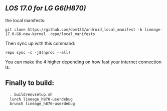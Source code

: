 _LOS 17.0 for LG G6(H870)_
---------------------------

the local manifests:

	git clone https://github.com/dom133/android_local_manifest -b lineage-17.0-G6-new-kernel .repo/local_manifests

Then sync up with this command:

	repo sync -c -j$(nproc --all) 
	
You can make the 4 higher depending on how fast your internet connection is. 

Finally to build:
-----------------

```bash
  . build/envsetup.sh
  lunch lineage_h870-userdebug
  brunch lineage_h870-userdebug
```

